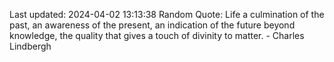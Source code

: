 Last updated: 2024-04-02 13:13:38
Random Quote: Life a culmination of the past, an awareness of the present, an indication of the future beyond knowledge, the quality that gives a touch of divinity to matter. - Charles Lindbergh